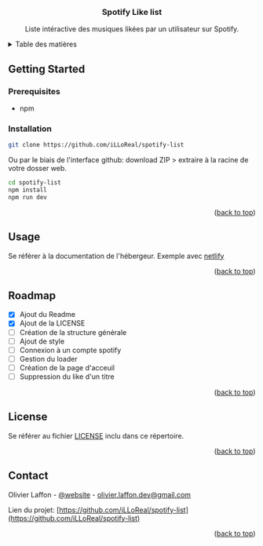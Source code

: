 <a name="readme-top"></a>

<!-- PROJECT LOGO -->
<br />
<div align="center">
  <h3 align="center"> Spotify Like list</h3>
  <p align="center">
    Liste intéractive des musiques likées par un utilisateur sur Spotify.
    <br />
  </p>
</div>

<!-- TABLE OF CONTENTS -->
<details>
  <summary>Table des matières</summary>
  <ol>
    <li>
      <a href="#getting-started">Démarrage</a>
      <ul>
        <li><a href="#prerequisites">Prérequis</a></li>
        <li><a href="#installation">Installation</a></li>
      </ul>
    </li>
    <li><a href="#usage">Utilisation</a></li>
    <li><a href="#roadmap">Roadmap</a></li>
    <li><a href="#license">License</a></li>
    <li><a href="#contact">Contact</a></li>
  </ol>
</details>



<!-- GETTING STARTED -->
## Getting Started

### Prerequisites

  - npm

### Installation

```sh
git clone https://github.com/iLLoReal/spotify-list
```
Ou par le biais de l'interface github: download ZIP > extraire à la racine de votre dosser web.
```sh
cd spotify-list
npm install
npm run dev
```

<p align="right">(<a href="#readme-top">back to top</a>)</p>


<!-- USAGE EXAMPLES -->
## Usage

Se référer à la documentation de l'hébergeur. 
Exemple avec [netlify](https://docs.netlify.com/integrations/frameworks/vite/#netlify-integration)

<p align="right">(<a href="#readme-top">back to top</a>)</p>

<!-- ROADMAP -->
## Roadmap

- [x] Ajout du Readme
- [x] Ajout de la LICENSE
- [ ] Création de la structure générale
- [ ] Ajout de style
- [ ] Connexion à un compte spotify
- [ ] Gestion du loader
- [ ] Création de la page d'acceuil
- [ ] Suppression du like d'un titre

<p align="right">(<a href="#readme-top">back to top</a>)</p>


<!-- LICENSE -->
## License

Se référer au fichier <a href="LICENSE">LICENSE</a> inclu dans ce répertoire.

<p align="right">(<a href="#readme-top">back to top</a>)</p>

<!-- CONTACT -->
## Contact

Olivier Laffon - [@website](https://www.olivier-laffon.com) - olivier.laffon.dev@gmail.com

Lien du projet: [https://github.com/iLLoReal/spotify-list](https://github.com/iLLoReal/spotify-list)

<p align="right">(<a href="#readme-top">back to top</a>)</p>
